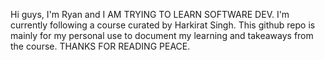 Hi guys,
I'm Ryan and I AM TRYING TO LEARN SOFTWARE DEV.
I'm currently following a course curated by Harkirat Singh.
This github repo is mainly for my personal use to document my learning and takeaways from the course.
THANKS FOR READING PEACE.
